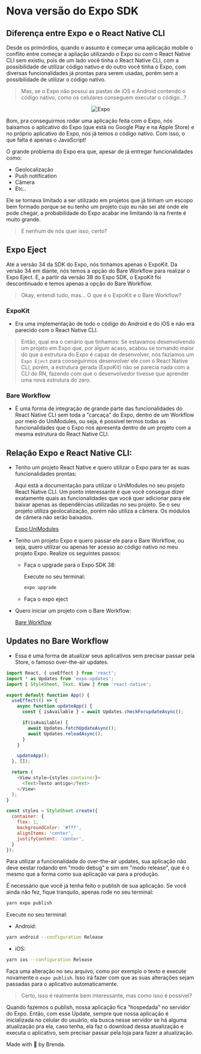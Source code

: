 # Nova versão do Expo SDK

## Diferença entre Expo e o React Native CLI
Desde os primórdios, quando o assunto é começar uma aplicação mobile o conflito entre começar a apliação utilizando o Expo ou com o React Native CLI sem existiu, pois de um lado você tinha o React Native CLI, com a possibilidade de utilizar código nativo e do outro você tinha o Expo, com diversas funcionalidades já prontas para serem usadas, porém sem a possibilidade de utilizar o código nativo.

  > Mas, se o Expo não possui as pastas de iOS e Android contendo o código nativo, como os celulares conseguem executar o código...?

<p align="center">
  <img alt="Expo" src="https://thumbs.gfycat.com/PepperyIllfatedGerbil-size_restricted.gif"/>
</p>

Bom, pra conseguirmos rodar uma aplicação feita com o Expo, nós baixamos o aplicativo do Expo (que está no Google Play e na Apple Store) e no próprio aplicativo do Expo, nós já temos o código nativo. Com isso, o que falta é apenas o JavaScript!

O grande problema do Expo era que, apesar de já entregar funcionalidades como:
 - Geolocalização
 - Push notification
 - Câmera
 - Etc..

Ele se tornava limitado a ser utilizado em projetos que já tinham um escopo bem formado porque se eu tenho um projeto cujo eu não sei até onde ele pode chegar, a probabilidade do Expo acabar me limitando lá na frente é muito grande.

  > E nenhum de nós quer isso, certo?


## Expo Eject
Até a versão 34 da SDK do Expo, nós tinhamos apenas o ExpoKit. Da versão 34 em diante, nós temos a opção do Bare Workflow para realizar o Expo Eject. E, a partir da versão 38 do Expo SDK, o ExpoKit foi descontinuado e temos apenas a opção do Bare Workflow.

  > Okay, entendi tudo, mas... O que é o ExpoKit e o Bare Workflow?

### ExpoKit
- Era uma implementação de todo o código do Android e do iOS e não era parecido com o React Native CLI.

> Então, qual era o cenário que tinhamos: Se estavamos desenvolvendo um projeto em Expo que, por algum acaso, acabou se tornando maior do que a estrutura do Expo é capaz de desenvolver, nós faziamos um `Expo Eject` para conseguirmos desenvolver ele com o React Native CLI, porém, a estrutura gerada (ExpoKit) não se parecia nada com a CLI do RN, fazendo com que o desenvolvedor tivesse que aprender uma nova estrutura do zero.

### Bare Workflow
-  É uma forma de integração de grande parte das funcionalidades do React Native CLI sem toda a "carcaça" do Expo, dentro de um Workflow por meio do UniModules, ou seja, é possível termos todas as funcionalidades que o Expo nos apresenta dentro de um projeto com a mesma estrutura do React Native CLI.

## Relação Expo e React Native CLI:

- Tenho um projeto React Native e quero utilizar o Expo para ter as suas funcionalidades prontas:

  Aqui está a documentação para utilizar o UniModules no seu projeto React Native CLI. Um ponto interessante é que você consegue dizer exatamente quais as funcionalidades que você quer adicionar para ele baixar apenas as dependências utilizadas no seu projeto. Se o seu projeto utiliza geolocalização, porém não utiliza a câmera. Os módulos de câmera não serão baixados.

  [Expo UniModules](https://docs.expo.io/bare/installing-unimodules/)

- Tenho um projeto Expo e quero passar ele para o Bare Workflow, ou seja, quero utilizar ou apenas ter acesso ao código nativo no meu projeto Expo. Realize os seguintes passos:
  - Faça o upgrade para o Expo SDK 38:
    
    Execute no seu terminal:
    ```bash
    expo upgrade
    ```
  - Faça o expo eject


- Quero iniciar um projeto com o Bare Workflow:

  [Bare Workflow](http://github.com)

## Updates no Bare Workflow
- Essa é uma forma de atualizar seus aplicativos sem precisar passar pela Store, o famoso over-the-air updates.

```js
import React, { useEffect } from 'react';
import * as Updates from 'expo-updates';
import { StyleSheet, Text, View } from 'react-native';

export default function App() {
  useEffect(() => {
    async function updateApp() {
      const { isAvailable } = await Updates.checkForupdateAsync();

      if(isAvailable) {
        await Updates.fetchUpdateAsync();
        await Updates.reloadAsync();
      }
    }

    updateApp();
  }, []);

  return (
    <View style={styles.container}>
      <Text>Texto antigo</Text>
    </View>
  );
}

const styles = StyleSheet.create({
  container: {
    flex: 1,
    backgroundColor: '#fff',
    alignItems: 'center',
    justifyContent: 'center',
  }
});
```

Para utilizar a funcionalidade do over-the-air updates, sua aplicação não deve eestar rodando em "modo debug" e sim em "modo release", que é o mesmo que a forma como sua aplicação vai para a produção.

É necessário que você já tenha feito o publish de sua aplicação. Se você ainda não fez, fique tranquilo, apenas rode no seu terminal:


```bash
yarn expo publish
```

Execute no seu terminal:
- Android:

```bash
yarn android --configuration Release
```
- iOS:
```bash
yarn ios --configuration Release
```

Faça uma alteração no seu arquivo, como por exemplo o texto e execute novamente o `expo publish`. Isso irá fazer com que as suas alterações sejam passadas para o aplicativo automaticamente.

 > Certo, isso é realmente bem interessante, mas como isso é possível?

Quando fazemos o publish, nossa aplicação fica "hospedada" no servidor do Expo. Então, com esse Update, sempre que nossa aplicação é inicializada no celular do usuário, ela busca nesse servidor se há alguma atualização pra ela, caso tenha, ela faz o download dessa atualização e executa o aplicativo, sem precisar passar pela loja para fazer a atualização.

Made with 💜 by Brenda.